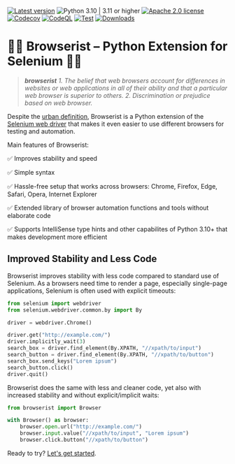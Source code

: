 [![Latest version](https://img.shields.io/static/v1?label=version&message=1.5.0&color=yellowgreen)](https://github.com/jakob-bagterp/browserist/releases/latest)
![Python 3.10 | 3.11 or higher](https://img.shields.io/static/v1?label=python&message=3.10%20|%203.11%2B&color=blueviolet)
[![Apache 2.0 license](https://img.shields.io/static/v1?label=license&message=Apache%202.0&color=blue)](https://github.com/jakob-bagterp/browserist/blob/master/LICENSE.md)
[![Codecov](https://codecov.io/gh/jakob-bagterp/browserist/branch/master/graph/badge.svg?token=1JL65T099J)](https://codecov.io/gh/jakob-bagterp/browserist)
[![CodeQL](https://github.com/jakob-bagterp/browserist/actions/workflows/codeql.yml/badge.svg)](https://github.com/jakob-bagterp/browserist/actions/workflows/codeql.yml)
[![Test](https://github.com/jakob-bagterp/browserist/actions/workflows/test.yml/badge.svg)](https://github.com/jakob-bagterp/browserist/actions/workflows/test.yml)
[![Downloads](https://static.pepy.tech/badge/browserist)](https://pepy.tech/project/browserist)

# 👩‍💻 Browserist – Python Extension for Selenium 👨‍💻
> ***browserist***
> *1. The belief that web browsers account for differences in websites or web applications in all of their ability and that a particular web browser is superior to others.*
> *2. Discrimination or prejudice based on web browser.*

Despite the [urban definition](https://www.urbandictionary.com/define.php?term=browserist), Browserist is a Python extension of the [Selenium web driver](https://www.selenium.dev/) that makes it even easier to use different browsers for testing and automation.

Main features of Browserist:

:white_check_mark: Improves stability and speed

:white_check_mark: Simple syntax

:white_check_mark: Hassle-free setup that works across browsers: Chrome, Firefox, Edge, Safari, Opera, Internet Explorer

:white_check_mark: Extended library of browser automation functions and tools without elaborate code

:white_check_mark: Supports IntelliSense type hints and other capabilites of Python 3.10+ that makes development more efficient

## Improved Stability and Less Code
Browserist improves stability with less code compared to standard use of Selenium. As a browsers need time to render a page, especially single-page applications, Selenium is often used with explicit timeouts:

```python title="With Selenium"
from selenium import webdriver
from selenium.webdriver.common.by import By

driver = webdriver.Chrome()

driver.get("http://example.com/")
driver.implicitly_wait(3)
search_box = driver.find_element(By.XPATH, "//xpath/to/input")
search_button = driver.find_element(By.XPATH, "//xpath/to/button")
search_box.send_keys("Lorem ipsum")
search_button.click()
driver.quit()
```

Browserist does the same with less and cleaner code, yet also with increased stability and without explicit/implicit waits:

```python title="With Browserist"
from browserist import Browser

with Browser() as browser:
    browser.open.url("http://example.com/")
    browser.input.value("//xpath/to/input", "Lorem ipsum")
    browser.click.button("//xpath/to/button")
```

Ready to try? [Let's get started](./getting-started/index.md).
